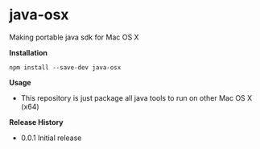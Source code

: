 # java-osx
Making portable java sdk for Mac OS X

__Installation__
```
npm install --save-dev java-osx
```

__Usage__
* This repository is just package all java tools to run on other Mac OS X (x64)

__Release History__
* 0.0.1 Initial release
